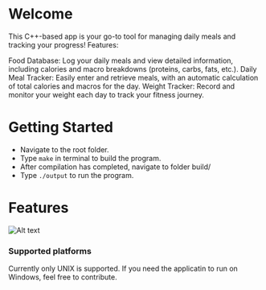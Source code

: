 # Welcome

This C++-based app is your go-to tool for managing daily meals and tracking your progress!
Features:

Food Database: Log your daily meals and view detailed information, including calories and macro breakdowns (proteins, carbs, fats, etc.).
Daily Meal Tracker: Easily enter and retrieve meals, with an automatic calculation of total calories and macros for the day.
Weight Tracker: Record and monitor your weight each day to track your fitness journey.

# Getting Started

-   Navigate to the root folder.
-   Type `make` in terminal to build the program.
-   After compilation has completed, navigate to folder build/
-   Type `./output` to run the program.

# Features

![Alt text](https://imgur.com/OHHqiRl)

### Supported platforms

Currently only UNIX is supported. If you need the applicatin to run on Windows, feel free to contribute.
